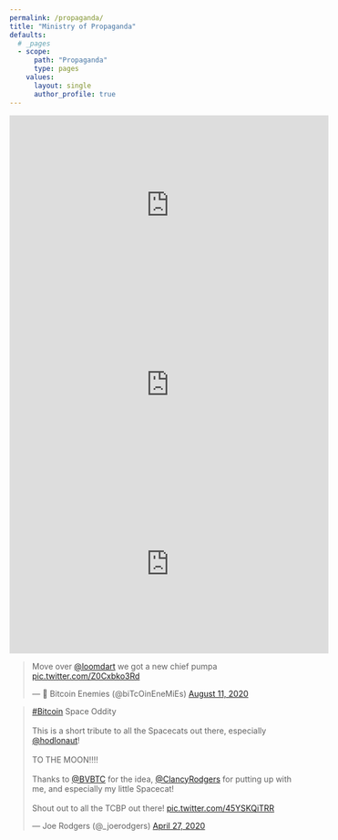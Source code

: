 ```yaml
---
permalink: /propaganda/
title: "Ministry of Propaganda"
defaults:
  # _pages
  - scope:
      path: "Propaganda"
      type: pages
    values:
      layout: single
      author_profile: true
---
```




<iframe width="560" height="315" src="https://www.youtube.com/embed/nJeddv1QbeQ" frameborder="0" allow="accelerometer; autoplay; encrypted-media; gyroscope; picture-in-picture" allowfullscreen></iframe>


<iframe width="560" height="315" src="https://www.youtube.com/embed/k001JX-D-dA" frameborder="0" allow="accelerometer; autoplay; encrypted-media; gyroscope; picture-in-picture" allowfullscreen></iframe>


<iframe width="560" height="315" src="https://www.youtube.com/embed/dYJH3li2zgQ" frameborder="0" allow="accelerometer; autoplay; encrypted-media; gyroscope; picture-in-picture" allowfullscreen></iframe>

<blockquote class="twitter-tweet"><p lang="en" dir="ltr">Move over <a href="https://twitter.com/loomdart?ref_src=twsrc%5Etfw">@loomdart</a> we got a new chief pumpa <a href="https://t.co/Z0Cxbko3Rd">pic.twitter.com/Z0Cxbko3Rd</a></p>&mdash; 🌺 Bitcoin Enemies (@biTcOinEneMiEs) <a href="https://twitter.com/biTcOinEneMiEs/status/1293236299466334210?ref_src=twsrc%5Etfw">August 11, 2020</a></blockquote> <script async src="https://platform.twitter.com/widgets.js" charset="utf-8"></script>

<blockquote class="twitter-tweet"><p lang="en" dir="ltr"><a href="https://twitter.com/hashtag/Bitcoin?src=hash&amp;ref_src=twsrc%5Etfw">#Bitcoin</a> Space Oddity<br><br>This is a short tribute to all the Spacecats out there, especially <a href="https://twitter.com/hodlonaut?ref_src=twsrc%5Etfw">@hodlonaut</a>!<br><br>TO THE MOON!!!!<br><br>Thanks to <a href="https://twitter.com/BVBTC?ref_src=twsrc%5Etfw">@BVBTC</a> for the idea, <a href="https://twitter.com/ClancyRodgers?ref_src=twsrc%5Etfw">@ClancyRodgers</a> for putting up with me, and especially my little Spacecat!<br><br>Shout out to all the TCBP out there! <a href="https://t.co/45YSKQiTRR">pic.twitter.com/45YSKQiTRR</a></p>&mdash; Joe Rodgers (@_joerodgers) <a href="https://twitter.com/_joerodgers/status/1254817845122412546?ref_src=twsrc%5Etfw">April 27, 2020</a></blockquote> <script async src="https://platform.twitter.com/widgets.js" charset="utf-8"></script> 